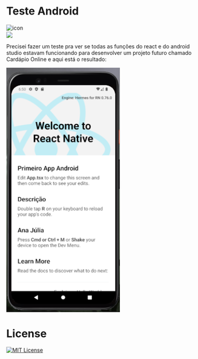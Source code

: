 # Teste Android

<div style="display: flex; align-items: flex-start;"><img src="https://techstack-generator.vercel.app/react-icon.svg" alt="icon" align="left" width="70"/></div> 

<img src="https://cdn.jsdelivr.net/gh/devicons/devicon@latest/icons/android/android-plain.svg" align="center" width="70"/>
          

Precisei fazer um teste pra ver se todas as funções do react e do android studio estavam funcionando para desenvolver um projeto futuro chamado Cardápio Online e aqui está o resultado:

<img src="Imagem/Android.png" alt="Android" align="center" width="300">

# License

[![MIT License](https://img.shields.io/badge/License-MIT-green.svg)](./LICENSE)
